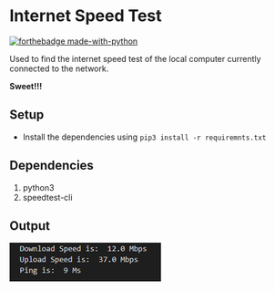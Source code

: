 
# Internet Speed Test

[![forthebadge made-with-python](http://ForTheBadge.com/images/badges/made-with-python.svg)](https://www.python.org/)

Used to find the internet speed test of the local computer currently connected to the network.

**Sweet!!!**

## Setup

- Install the dependencies using ```pip3 install -r requiremnts.txt```

## Dependencies
 1. python3
 2. speedtest-cli

## Output

![alt text](https://raw.githubusercontent.com/HarshCasper/Rotten-Scripts/42e819c76d635df7e7bb4ae032f774f63625e495/Python/Internet%20Speed%20Test/Capture.PNG)
